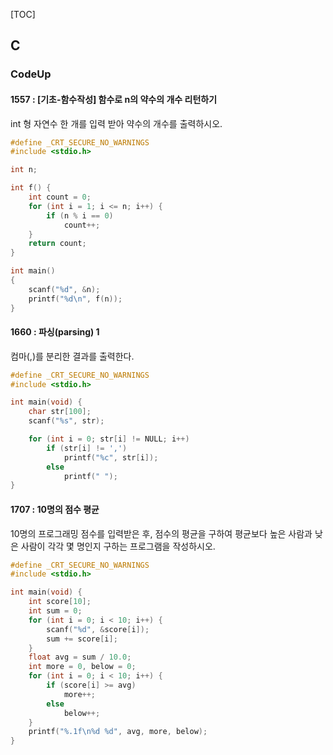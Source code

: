 [TOC]

## C

### CodeUp

#### 1557 : [기초-함수작성] 함수로 n의 약수의 개수 리턴하기

int 형 자연수 한 개를 입력 받아 약수의 개수를 출력하시오.

``` c
#define _CRT_SECURE_NO_WARNINGS
#include <stdio.h>

int n;

int f() {
	int count = 0;
	for (int i = 1; i <= n; i++) {
		if (n % i == 0)
			count++;
	}
	return count;
}

int main()
{
	scanf("%d", &n);
	printf("%d\n", f(n));
}
```

#### 1660 : 파싱(parsing) 1

컴마(,)를 분리한 결과를 출력한다.

``` c
#define _CRT_SECURE_NO_WARNINGS
#include <stdio.h>

int main(void) {
	char str[100];
	scanf("%s", str);

	for (int i = 0; str[i] != NULL; i++)
		if (str[i] != ',') 
			printf("%c", str[i]);
		else 
			printf(" ");
}
```

#### 1707 : 10명의 점수 평균

﻿10명의 프로그래밍 점수를 입력받은 후, 점수의 평균을 구하여 평균보다 높은 사람과 낮은 사람이 각각 몇 명인지 구하는 프로그램을 작성하시오.

``` c
#define _CRT_SECURE_NO_WARNINGS
#include <stdio.h>

int main(void) {
	int score[10];
	int sum = 0;
	for (int i = 0; i < 10; i++) {
		scanf("%d", &score[i]);
		sum += score[i];
	}
	float avg = sum / 10.0;
	int more = 0, below = 0;
	for (int i = 0; i < 10; i++) {
		if (score[i] >= avg)
			more++;
		else
			below++;
	}
	printf("%.1f\n%d %d", avg, more, below);
}
```